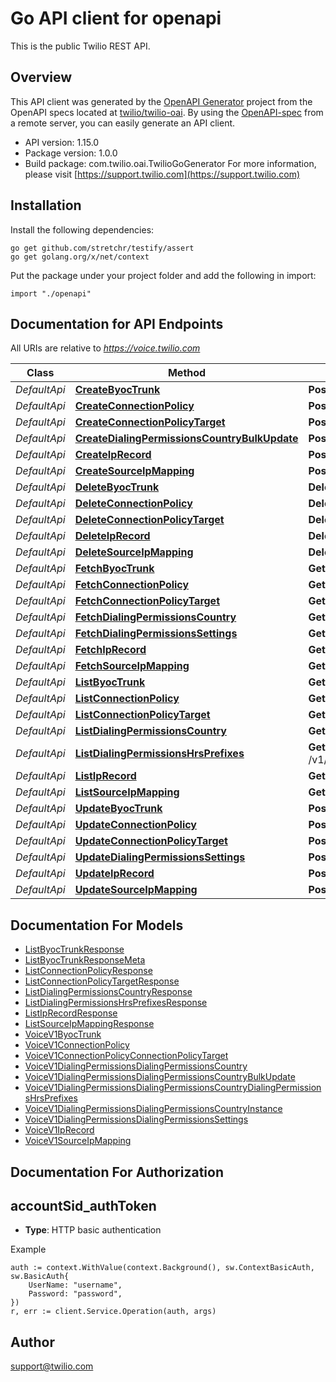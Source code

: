 # Go API client for openapi

This is the public Twilio REST API.

## Overview
This API client was generated by the [OpenAPI Generator](https://openapi-generator.tech) project from the OpenAPI specs located at [twilio/twilio-oai](https://github.com/twilio/twilio-oai/tree/main/spec).  By using the [OpenAPI-spec](https://www.openapis.org/) from a remote server, you can easily generate an API client.

- API version: 1.15.0
- Package version: 1.0.0
- Build package: com.twilio.oai.TwilioGoGenerator
For more information, please visit [https://support.twilio.com](https://support.twilio.com)

## Installation

Install the following dependencies:

```shell
go get github.com/stretchr/testify/assert
go get golang.org/x/net/context
```

Put the package under your project folder and add the following in import:

```golang
import "./openapi"
```

## Documentation for API Endpoints

All URIs are relative to *https://voice.twilio.com*

Class | Method | HTTP request | Description
------------ | ------------- | ------------- | -------------
*DefaultApi* | [**CreateByocTrunk**](docs/DefaultApi.md#createbyoctrunk) | **Post** /v1/ByocTrunks | 
*DefaultApi* | [**CreateConnectionPolicy**](docs/DefaultApi.md#createconnectionpolicy) | **Post** /v1/ConnectionPolicies | 
*DefaultApi* | [**CreateConnectionPolicyTarget**](docs/DefaultApi.md#createconnectionpolicytarget) | **Post** /v1/ConnectionPolicies/{ConnectionPolicySid}/Targets | 
*DefaultApi* | [**CreateDialingPermissionsCountryBulkUpdate**](docs/DefaultApi.md#createdialingpermissionscountrybulkupdate) | **Post** /v1/DialingPermissions/BulkCountryUpdates | 
*DefaultApi* | [**CreateIpRecord**](docs/DefaultApi.md#createiprecord) | **Post** /v1/IpRecords | 
*DefaultApi* | [**CreateSourceIpMapping**](docs/DefaultApi.md#createsourceipmapping) | **Post** /v1/SourceIpMappings | 
*DefaultApi* | [**DeleteByocTrunk**](docs/DefaultApi.md#deletebyoctrunk) | **Delete** /v1/ByocTrunks/{Sid} | 
*DefaultApi* | [**DeleteConnectionPolicy**](docs/DefaultApi.md#deleteconnectionpolicy) | **Delete** /v1/ConnectionPolicies/{Sid} | 
*DefaultApi* | [**DeleteConnectionPolicyTarget**](docs/DefaultApi.md#deleteconnectionpolicytarget) | **Delete** /v1/ConnectionPolicies/{ConnectionPolicySid}/Targets/{Sid} | 
*DefaultApi* | [**DeleteIpRecord**](docs/DefaultApi.md#deleteiprecord) | **Delete** /v1/IpRecords/{Sid} | 
*DefaultApi* | [**DeleteSourceIpMapping**](docs/DefaultApi.md#deletesourceipmapping) | **Delete** /v1/SourceIpMappings/{Sid} | 
*DefaultApi* | [**FetchByocTrunk**](docs/DefaultApi.md#fetchbyoctrunk) | **Get** /v1/ByocTrunks/{Sid} | 
*DefaultApi* | [**FetchConnectionPolicy**](docs/DefaultApi.md#fetchconnectionpolicy) | **Get** /v1/ConnectionPolicies/{Sid} | 
*DefaultApi* | [**FetchConnectionPolicyTarget**](docs/DefaultApi.md#fetchconnectionpolicytarget) | **Get** /v1/ConnectionPolicies/{ConnectionPolicySid}/Targets/{Sid} | 
*DefaultApi* | [**FetchDialingPermissionsCountry**](docs/DefaultApi.md#fetchdialingpermissionscountry) | **Get** /v1/DialingPermissions/Countries/{IsoCode} | 
*DefaultApi* | [**FetchDialingPermissionsSettings**](docs/DefaultApi.md#fetchdialingpermissionssettings) | **Get** /v1/Settings | 
*DefaultApi* | [**FetchIpRecord**](docs/DefaultApi.md#fetchiprecord) | **Get** /v1/IpRecords/{Sid} | 
*DefaultApi* | [**FetchSourceIpMapping**](docs/DefaultApi.md#fetchsourceipmapping) | **Get** /v1/SourceIpMappings/{Sid} | 
*DefaultApi* | [**ListByocTrunk**](docs/DefaultApi.md#listbyoctrunk) | **Get** /v1/ByocTrunks | 
*DefaultApi* | [**ListConnectionPolicy**](docs/DefaultApi.md#listconnectionpolicy) | **Get** /v1/ConnectionPolicies | 
*DefaultApi* | [**ListConnectionPolicyTarget**](docs/DefaultApi.md#listconnectionpolicytarget) | **Get** /v1/ConnectionPolicies/{ConnectionPolicySid}/Targets | 
*DefaultApi* | [**ListDialingPermissionsCountry**](docs/DefaultApi.md#listdialingpermissionscountry) | **Get** /v1/DialingPermissions/Countries | 
*DefaultApi* | [**ListDialingPermissionsHrsPrefixes**](docs/DefaultApi.md#listdialingpermissionshrsprefixes) | **Get** /v1/DialingPermissions/Countries/{IsoCode}/HighRiskSpecialPrefixes | 
*DefaultApi* | [**ListIpRecord**](docs/DefaultApi.md#listiprecord) | **Get** /v1/IpRecords | 
*DefaultApi* | [**ListSourceIpMapping**](docs/DefaultApi.md#listsourceipmapping) | **Get** /v1/SourceIpMappings | 
*DefaultApi* | [**UpdateByocTrunk**](docs/DefaultApi.md#updatebyoctrunk) | **Post** /v1/ByocTrunks/{Sid} | 
*DefaultApi* | [**UpdateConnectionPolicy**](docs/DefaultApi.md#updateconnectionpolicy) | **Post** /v1/ConnectionPolicies/{Sid} | 
*DefaultApi* | [**UpdateConnectionPolicyTarget**](docs/DefaultApi.md#updateconnectionpolicytarget) | **Post** /v1/ConnectionPolicies/{ConnectionPolicySid}/Targets/{Sid} | 
*DefaultApi* | [**UpdateDialingPermissionsSettings**](docs/DefaultApi.md#updatedialingpermissionssettings) | **Post** /v1/Settings | 
*DefaultApi* | [**UpdateIpRecord**](docs/DefaultApi.md#updateiprecord) | **Post** /v1/IpRecords/{Sid} | 
*DefaultApi* | [**UpdateSourceIpMapping**](docs/DefaultApi.md#updatesourceipmapping) | **Post** /v1/SourceIpMappings/{Sid} | 


## Documentation For Models

 - [ListByocTrunkResponse](docs/ListByocTrunkResponse.md)
 - [ListByocTrunkResponseMeta](docs/ListByocTrunkResponseMeta.md)
 - [ListConnectionPolicyResponse](docs/ListConnectionPolicyResponse.md)
 - [ListConnectionPolicyTargetResponse](docs/ListConnectionPolicyTargetResponse.md)
 - [ListDialingPermissionsCountryResponse](docs/ListDialingPermissionsCountryResponse.md)
 - [ListDialingPermissionsHrsPrefixesResponse](docs/ListDialingPermissionsHrsPrefixesResponse.md)
 - [ListIpRecordResponse](docs/ListIpRecordResponse.md)
 - [ListSourceIpMappingResponse](docs/ListSourceIpMappingResponse.md)
 - [VoiceV1ByocTrunk](docs/VoiceV1ByocTrunk.md)
 - [VoiceV1ConnectionPolicy](docs/VoiceV1ConnectionPolicy.md)
 - [VoiceV1ConnectionPolicyConnectionPolicyTarget](docs/VoiceV1ConnectionPolicyConnectionPolicyTarget.md)
 - [VoiceV1DialingPermissionsDialingPermissionsCountry](docs/VoiceV1DialingPermissionsDialingPermissionsCountry.md)
 - [VoiceV1DialingPermissionsDialingPermissionsCountryBulkUpdate](docs/VoiceV1DialingPermissionsDialingPermissionsCountryBulkUpdate.md)
 - [VoiceV1DialingPermissionsDialingPermissionsCountryDialingPermissionsHrsPrefixes](docs/VoiceV1DialingPermissionsDialingPermissionsCountryDialingPermissionsHrsPrefixes.md)
 - [VoiceV1DialingPermissionsDialingPermissionsCountryInstance](docs/VoiceV1DialingPermissionsDialingPermissionsCountryInstance.md)
 - [VoiceV1DialingPermissionsDialingPermissionsSettings](docs/VoiceV1DialingPermissionsDialingPermissionsSettings.md)
 - [VoiceV1IpRecord](docs/VoiceV1IpRecord.md)
 - [VoiceV1SourceIpMapping](docs/VoiceV1SourceIpMapping.md)


## Documentation For Authorization



## accountSid_authToken

- **Type**: HTTP basic authentication

Example

```golang
auth := context.WithValue(context.Background(), sw.ContextBasicAuth, sw.BasicAuth{
    UserName: "username",
    Password: "password",
})
r, err := client.Service.Operation(auth, args)
```


## Author

support@twilio.com

